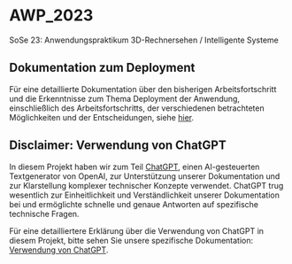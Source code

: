 # AWP_2023
SoSe 23: Anwendungspraktikum 3D-Rechnersehen / Intelligente Systeme

## Dokumentation zum Deployment

Für eine detaillierte Dokumentation über den bisherigen Arbeitsfortschritt und die Erkenntnisse zum Thema Deployment der Anwendung, einschließlich des Arbeitsfortschritts, der verschiedenen betrachteten Möglichkeiten und der Entscheidungen, siehe [hier](Dokumentation/deployment.md).


## Disclaimer: Verwendung von ChatGPT

In diesem Projekt haben wir zum Teil [ChatGPT](https://openai.com/research/chatgpt), einen AI-gesteuerten Textgenerator von OpenAI, zur Unterstützung unserer Dokumentation und zur Klarstellung komplexer technischer Konzepte verwendet. ChatGPT trug wesentlich zur Einheitlichkeit und Verständlichkeit unserer Dokumentation bei und ermöglichte schnelle und genaue Antworten auf spezifische technische Fragen.


Für eine detailliertere Erklärung über die Verwendung von ChatGPT in diesem Projekt, bitte sehen Sie unsere spezifische Dokumentation: [Verwendung von ChatGPT](./verwendung_chatgpt.md).